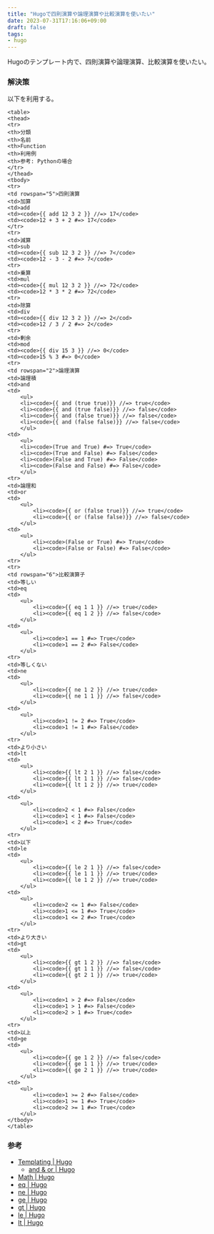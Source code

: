 ```yaml
---
title: "Hugoで四則演算や論理演算や比較演算を使いたい"
date: 2023-07-31T17:16:06+09:00
draft: false
tags:
- hugo
---
```


Hugoのテンプレート内で、四則演算や論理演算、比較演算を使いたい。

<!--more-->

### 解決策

以下を利用する。

~~~rawhtml
<table>
<thead>
<tr>
<th>分類
<th>名前
<th>Function
<th>利用例
<th>参考: Pythonの場合
</tr>
</thead>
<tbody>
<tr>
<td rowspan="5">四則演算
<td>加算
<td>add
<td><code>{{ add 12 3 2 }} //=> 17</code>
<td><code>12 + 3 + 2 #=> 17</code>
</tr>
<tr>
<td>減算
<td>sub
<td><code>{{ sub 12 3 2 }} //=> 7</code>
<td><code>12 - 3 - 2 #=> 7</code>
<tr>
<td>乗算
<td>mul
<td><code>{{ mul 12 3 2 }} //=> 72</code>
<td><code>12 * 3 * 2 #=> 72</code>
<tr>
<td>除算
<td>div
<td><code>{{ div 12 3 2 }} //=> 2</cod>
<td><code>12 / 3 / 2 #=> 2</code>
<tr>
<td>剰余
<td>mod
<td><code>{{ div 15 3 }} //=> 0</code>
<td><code>15 % 3 #=> 0</code>
<tr>
<td rowspan="2">論理演算
<td>論理積
<td>and
<td>
    <ul>
    <li><code>{{ and (true true)}} //=> true</code>
    <li><code>{{ and (true false)}} //=> false</code>
    <li><code>{{ and (false true)}} //=> false</code>
    <li><code>{{ and (false false)}} //=> false</code>
    </ul>
<td>
    <ul>
    <li><code>(True and True) #=> True</code>
    <li><code>(True and False) #=> False</code>
    <li><code>(False and True) #=> False</code>
    <li><code>(False and False) #=> False</code>
    </ul>
<tr>
<td>論理和
<td>or
<td>
    <ul>
        <li><code>{{ or (false true)}} //=> true</code>
        <li><code>{{ or (false false)}} //=> false</code>
    </ul>
<td>
    <ul>
        <li><code>(False or True) #=> True</code>
        <li><code>(False or False) #=> False</code>
    </ul>
<tr>
<tr>
<td rowspan="6">比較演算子
<td>等しい
<td>eq
<td>
    <ul>
        <li><code>{{ eq 1 1 }} //=> true</code>
        <li><code>{{ eq 1 2 }} //=> false</code>
    </ul>
<td>
    <ul>
        <li><code>1 == 1 #=> True</code>
        <li><code>1 == 2 #=> False</code>
    </ul>
<tr>
<td>等しくない
<td>ne
<td>
    <ul>
        <li><code>{{ ne 1 2 }} //=> true</code>
        <li><code>{{ ne 1 1 }} //=> false</code>
    </ul>
<td>
    <ul>
        <li><code>1 != 2 #=> True</code>
        <li><code>1 != 1 #=> False</code>
    </ul>
<tr>
<td>より小さい
<td>lt
<td>
    <ul>
        <li><code>{{ lt 2 1 }} //=> false</code>
        <li><code>{{ lt 1 1 }} //=> false</code>
        <li><code>{{ lt 1 2 }} //=> true</code>
    </ul>
<td>
    <ul>
        <li><code>2 < 1 #=> False</code>
        <li><code>1 < 1 #=> False</code>
        <li><code>1 < 2 #=> True</code>
    </ul>
<tr>
<td>以下
<td>le
<td>
    <ul>
        <li><code>{{ le 2 1 }} //=> false</code>
        <li><code>{{ le 1 1 }} //=> true</code>
        <li><code>{{ le 1 2 }} //=> true</code>
    </ul>
<td>
    <ul>
        <li><code>2 <= 1 #=> False</code>
        <li><code>1 <= 1 #=> True</code>
        <li><code>1 <= 2 #=> True</code>
    </ul>
<tr>
<td>より大きい
<td>gt
<td>
    <ul>
        <li><code>{{ gt 1 2 }} //=> false</code>
        <li><code>{{ gt 1 1 }} //=> false</code>
        <li><code>{{ gt 2 1 }} //=> true</code>
    </ul>
<td>
    <ul>
        <li><code>1 > 2 #=> False</code>
        <li><code>1 > 1 #=> False</code>
        <li><code>2 > 1 #=> True</code>
    </ul>
<tr>
<td>以上
<td>ge
<td>
    <ul>
        <li><code>{{ ge 1 2 }} //=> false</code>
        <li><code>{{ ge 1 1 }} //=> true</code>
        <li><code>{{ ge 2 1 }} //=> true</code>
    </ul>
<td>
    <ul>
        <li><code>1 >= 2 #=> False</code>
        <li><code>1 >= 1 #=> True</code>
        <li><code>2 >= 1 #=> True</code>
    </ul>
</tbody>
</table>
~~~


### 参考

- [Templating | Hugo](https://gohugo.io/templates/introduction/#conditionals)
  - [and & or | Hugo](https://gohugo.io/templates/introduction/#example-6-and--or)
- [Math | Hugo](https://gohugo.io/functions/math/)
- [eq | Hugo](https://gohugo.io/functions/eq/)
- [ne | Hugo](https://gohugo.io/functions/ne/)
- [ge | Hugo](https://gohugo.io/functions/ge/)
- [gt | Hugo](https://gohugo.io/functions/gt/)
- [le | Hugo](https://gohugo.io/functions/le/)
- [lt | Hugo](https://gohugo.io/functions/lt/)
